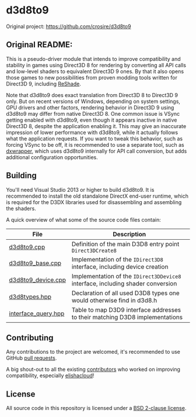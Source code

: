 # d3d8to9

Original project: https://github.com/crosire/d3d8to9

## Original README:

This is a pseudo-driver module that intends to improve compatibility and stability in games using Direct3D 8 for rendering by converting all API calls and low-level shaders to equivalent Direct3D 9 ones. By that it also opens those games to new possibilities from proven modding tools written for Direct3D 9, including [ReShade](http://reshade.me).

Note that d3d8to9 does exact translation from Direct3D 8 to Direct3D 9 only. But on recent versions of Windows, depending on system settings, GPU drivers and other factors, rendering behavior in Direct3D 9 using d3d8to9 may differ from native Direct3D 8. One common issue is VSync getting enabled with d3d8to9, even though it appears inactive in native Direct3D 8, despite the application enabling it. This may give an inaccurate impression of lower performance with d3d8to9, while it actually follows what the application requests. If you want to tweak this behavior, such as forcing VSync to be off, it is recommended to use a separate tool, such as [dxwrapper](https://github.com/elishacloud/dxwrapper), which uses d3d8to9 internally for API call conversion, but adds additional configuration opportunities.

## Building

You'll need Visual Studio 2013 or higher to build d3d8to9. It is recommended to install the old standalone DirectX end-user runtime, which is required for the D3DX libraries used for disassembling and assembling the shaders.

A quick overview of what some of the source code files contain:

|File                                                      |Description                                                                      |
|----------------------------------------------------------|---------------------------------------------------------------------------------|
|[d3d8to9.cpp](source/d3d8to9.cpp)                         | Definition of the main D3D8 entry point `Direct3DCreate8`                       |
|[d3d8to9_base.cpp](source/d3d8to9_base.cpp)               | Implementation of the `IDirect3D8` interface, including device creation         |
|[d3d8to9_device.cpp](source/d3d8to9_device.cpp)           | Implementation of the `IDirect3DDevice8` interface, including shader conversion |
|[d3d8types.hpp](source/d3d8types.hpp)                     | Declaration of all used D3D8 types one would otherwise find in d3d8.h           |
|[interface_query.hpp](source/interface_query.hpp)         | Table to map D3D9 interface addresses to their matching D3D8 implementations    |

## Contributing

Any contributions to the project are welcomed, it's recommended to use GitHub [pull requests](https://help.github.com/articles/using-pull-requests/).

A big shout-out to all the existing [contributors](https://github.com/crosire/d3d8to9/graphs/contributors) who worked on improving compatibility, especially [elishacloud](https://github.com/elishacloud)!

## License

All source code in this repository is licensed under a [BSD 2-clause license](LICENSE.md).
